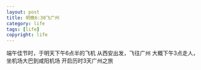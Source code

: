 ```yaml
---
layout: post
title: 明晚6:30飞广州
category: life
tags: [life]
copyright: life
---
```


端午佳节时，于明天下午6点半的飞机
从西安出发，飞往广州
大概下午3点走人，坐机场大巴到咸阳机场
开启历时3天广州之旅
